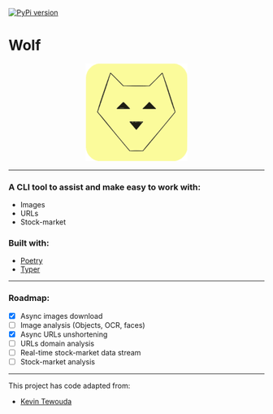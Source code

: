 [![PyPi version](https://badgen.net/pypi/v/wolf-cli)](https://pypi.com/project/wolf-cli)

# **Wolf**

 <p align="center">
  <img src="https://github.com/cande1gut/wolf/blob/main/dist/assets/logo.svg" style="width:200px;"/>
 </p>

---

### A CLI tool to assist and make easy to work with:
- Images
- URLs
- Stock-market

### Built with:
- [Poetry](https://python-poetry.org/)
- [Typer](https://typer.tiangolo.com/)

---

### Roadmap:
- [x] Async images download
- [ ] Image analysis (Objects, OCR, faces)
- [x] Async URLs unshortening
- [ ] URLs domain analysis
- [ ] Real-time stock-market data stream
- [ ] Stock-market analysis

---

This project has code adapted from: 
- [Kevin Tewouda](https://lewoudar.medium.com/click-a-beautiful-python-library-to-write-cli-applications-9c8154847066)
